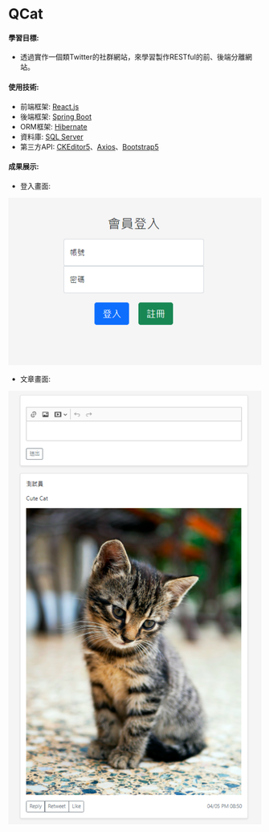 # QCat

#### 學習目標:
  - 透過實作一個類Twitter的社群網站，來學習製作RESTful的前、後端分離網站。

#### 使用技術:
  - 前端框架: [React.js](https://zh-hant.reactjs.org/)
  - 後端框架: [Spring Boot](https://spring.io/)
  - ORM框架: [Hibernate](https://hibernate.org/orm/)
  - 資料庫: [SQL Server](https://www.microsoft.com/en-us/sql-server/)
  - 第三方API: [CKEditor5](https://ckeditor.com/ckeditor-5/)、[Axios](https://axios-http.com/)、[Bootstrap5](https://getbootstrap.com/)

#### 成果展示:

- 登入畫面:

![image](https://github.com/ShengUei/Qcat/blob/ReatJS_test/image/login.png)


- 文章畫面:

![image](https://github.com/ShengUei/Qcat/blob/ReatJS_test/image/home.png)
